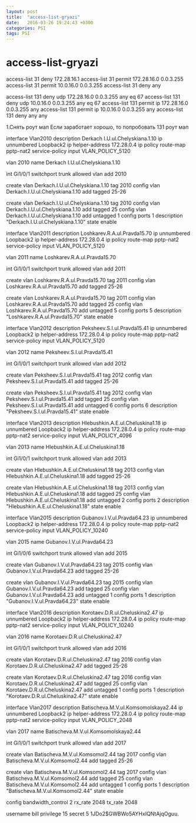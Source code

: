 ```yaml
---
layout: post
title:  "access-list-gryazi"
date:   2016-03-26 19:24:43 +0300
categories: PSI
tags: PSI
---
```


# access-list-gryazi
access-list 31 deny   172.28.16.1
access-list 31 permit 172.28.16.0 0.0.3.255
access-list 31 permit 10.0.16.0 0.0.3.255
access-list 31 deny   any


access-list 131 deny udp 172.28.16.0 0.0.3.255 any eq 67
access-list 131 deny udp 10.0.16.0 0.0.3.255 any eq 67
access-list 131 permit ip 172.28.16.0 0.0.3.255 any
access-list 131 permit ip 10.0.16.0 0.0.3.255 any
access-list 131 deny   any any






1.Снять роут мап
Если заработает хорошо, то попробовать 131 роут мап


interface Vlan2010
 description Derkach I.U.ul.Chelyskiana.1.10
 ip unnumbered Loopback2
 ip helper-address 172.28.0.4
 ip policy route-map pptp-nat2
 service-policy input VLAN_POLICY_5120

vlan 2010
  name Derkach I.U.ul.Chelyskiana.1.10

int Gi1/0/1
  switchport trunk allowed vlan add 2010

create vlan Derkach.I.U.ul.Chelyskiana.1.10 tag 2010
config vlan Derkach.I.U.ul.Chelyskiana.1.10 add tagged 25-26


create vlan Derkach.I.U.ul.Chelyskiana.1.10 tag 2010
config vlan Derkach.I.U.ul.Chelyskiana.1.10 add tagged 25
config vlan Derkach.I.U.ul.Chelyskiana.1.10 add untagged 1
config ports 1 description "Derkach.I.U.ul.Chelyskiana.1.10" state enable


interface Vlan2011
 description Loshkarev.R.A.ul.Pravda15.70
 ip unnumbered Loopback2
 ip helper-address 172.28.0.4
 ip policy route-map pptp-nat2
 service-policy input VLAN_POLICY_5120

vlan 2011
  name Loshkarev.R.A.ul.Pravda15.70

int Gi1/0/1
  switchport trunk allowed vlan add 2011

create vlan Loshkarev.R.A.ul.Pravda15.70 tag 2011
config vlan Loshkarev.R.A.ul.Pravda15.70 add tagged 25-26


create vlan Loshkarev.R.A.ul.Pravda15.70 tag 2011
config vlan Loshkarev.R.A.ul.Pravda15.70 add tagged 25
config vlan Loshkarev.R.A.ul.Pravda15.70 add untagged 5
config ports 5 description "Loshkarev.R.A.ul.Pravda15.70" state enable








interface Vlan2012
 description Peksheev.S.I.ul.Pravda15.41
 ip unnumbered Loopback2
 ip helper-address 172.28.0.4
 ip policy route-map pptp-nat2
 service-policy input VLAN_POLICY_5120

vlan 2012
  name Peksheev.S.I.ul.Pravda15.41

int Gi1/0/1
  switchport trunk allowed vlan add 2012

create vlan Peksheev.S.I.ul.Pravda15.41 tag 2012
config vlan Peksheev.S.I.ul.Pravda15.41 add tagged 25-26


create vlan Peksheev.S.I.ul.Pravda15.41 tag 2012
config vlan Peksheev.S.I.ul.Pravda15.41 add tagged 25
config vlan Peksheev.S.I.ul.Pravda15.41 add untagged 6
config ports 6 description "Peksheev.S.I.ul.Pravda15.41" state enable












interface Vlan2013
 description Hlebushkin.A.E.ul.Cheluskina1.18
 ip unnumbered Loopback2
 ip helper-address 172.28.0.4
 ip policy route-map pptp-nat2
 service-policy input VLAN_POLICY_4096

vlan 2013
name Hlebushkin.A.E.ul.Cheluskina1.18

int Gi1/0/1
  switchport trunk allowed vlan add 2013

create vlan Hlebushkin.A.E.ul.Cheluskina1.18 tag 2013
config vlan Hlebushkin.A.E.ul.Cheluskina1.18 add tagged 25-26


create vlan Hlebushkin.A.E.ul.Cheluskina1.18 tag 2013
config vlan Hlebushkin.A.E.ul.Cheluskina1.18 add tagged 25
config vlan Hlebushkin.A.E.ul.Cheluskina1.18 add untagged 2
config ports 2 description "Hlebushkin.A.E.ul.Cheluskina1.18" state enable








interface Vlan2015
 description Gubanov.I.V.ul.Pravda64.23
 ip unnumbered Loopback2
 ip helper-address 172.28.0.4
 ip policy route-map pptp-nat2
 service-policy input VLAN_POLICY_10240

vlan 2015
name Gubanov.I.V.ul.Pravda64.23

int Gi1/0/6
  switchport trunk allowed vlan add 2015

create vlan Gubanov.I.V.ul.Pravda64.23 tag 2015
config vlan Gubanov.I.V.ul.Pravda64.23 add tagged 25-26


create vlan Gubanov.I.V.ul.Pravda64.23 tag 2015
config vlan Gubanov.I.V.ul.Pravda64.23 add tagged 25
config vlan Gubanov.I.V.ul.Pravda64.23 add untagged 1
config ports 1 description "Gubanov.I.V.ul.Pravda64.23" state enable





interface Vlan2016
 description Korotaev.D.R.ul.Cheluskina2.47
 ip unnumbered Loopback2
 ip helper-address 172.28.0.4
 ip policy route-map pptp-nat2
 service-policy input VLAN_POLICY_10240

vlan 2016
name Korotaev.D.R.ul.Cheluskina2.47

int Gi1/0/1
  switchport trunk allowed vlan add 2016

create vlan Korotaev.D.R.ul.Cheluskina2.47 tag 2016
config vlan Korotaev.D.R.ul.Cheluskina2.47 add tagged 25-26


create vlan Korotaev.D.R.ul.Cheluskina2.47 tag 2016
config vlan Korotaev.D.R.ul.Cheluskina2.47 add tagged 25
config vlan Korotaev.D.R.ul.Cheluskina2.47 add untagged 1
config ports 1 description "Korotaev.D.R.ul.Cheluskina2.47" state enable











interface Vlan2017
 description Batischeva.M.V.ul.Komsomolskaya2.44
 ip unnumbered Loopback2
 ip helper-address 172.28.0.4
 ip policy route-map pptp-nat2
 service-policy input VLAN_POLICY_2048

vlan 2017
name Batischeva.M.V.ul.Komsomolskaya2.44

int Gi1/0/1
  switchport trunk allowed vlan add 2017

create vlan Batischeva.M.V.ul.Komsomol2.44 tag 2017
config vlan Batischeva.M.V.ul.Komsomol2.44 add tagged 25-26


create vlan Batischeva.M.V.ul.Komsomol2.44 tag 2017
config vlan Batischeva.M.V.ul.Komsomol2.44 add tagged 25
config vlan Batischeva.M.V.ul.Komsomol2.44 add untagged 1
config ports 1 description "Batischeva.M.V.ul.Komsomol2.44" state enable






config bandwidth_control 2 rx_rate 2048 tx_rate 2048


username bill privilege 15 secret 5 $1$JDo2$GWBWo5AYHxIQNtAjqOguu.


















